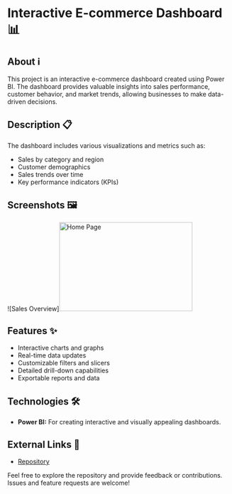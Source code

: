 # Interactive E-commerce Dashboard 📊

## About ℹ️
This project is an interactive e-commerce dashboard created using Power BI. The dashboard provides valuable insights into sales performance, customer behavior, and market trends, allowing businesses to make data-driven decisions.

## Description 📋
The dashboard includes various visualizations and metrics such as:
- Sales by category and region
- Customer demographics
- Sales trends over time
- Key performance indicators (KPIs)

## Screenshots 🖼️
<!-- Add your screenshots here. For example: -->
![Sales Overview]<img src="Images/TodoList.png" alt="Home Page" width="300px" height="200px">


## Features ✨
- Interactive charts and graphs
- Real-time data updates
- Customizable filters and slicers
- Detailed drill-down capabilities
- Exportable reports and data

## Technologies 🛠️
- **Power BI:** For creating interactive and visually appealing dashboards.

## External Links 🔗
- [Repository](https://github.com/yourusername/interactive-ecommerce-dashboard)

Feel free to explore the repository and provide feedback or contributions. Issues and feature requests are welcome!

